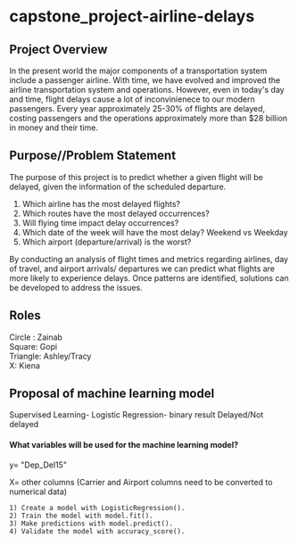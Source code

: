 # capstone_project-airline-delays
## Project Overview
In the present world the major components of a transportation system include a passenger airline. With time, we have evolved and improved the airline transportation system and operations. However, even in today's day and time, flight delays cause a lot of inconvinienece to our modern passengers. Every year approximately 25-30% of flights are delayed, costing passengers and the operations approximately more than $28 billion in money and their time.

## Purpose//Problem Statement
The purpose of this project is to predict whether a given flight will be delayed, given the information of the scheduled departure.
1. Which airline has the most delayed flights?
2. Which routes have the most delayed occurrences?
3. Will flying time impact delay occurrences?
4. Which date of the week will have the most delay? Weekend vs Weekday
5. Which airport (departure/arrival) is the worst?

By conducting an analysis of flight times and metrics regarding airlines, day of travel, and airport arrivals/ departures we can predict what flights are more likely to experience delays. Once patterns are identified, solutions can be developed to address the issues.

## Roles
Circle : Zainab <br>
Square: Gopi <br>
Triangle: Ashley/Tracy <br>
X: Kiena <br>

## Proposal of machine learning model
Supervised Learning- Logistic Regression- binary result Delayed/Not delayed

#### What variables will be used for the machine learning model?

  y= "Dep_Del15"

  X= other columns (Carrier and Airport columns need to be converted to numerical data)

    1) Create a model with LogisticRegression().
    2) Train the model with model.fit().
    3) Make predictions with model.predict().
    4) Validate the model with accuracy_score().

 


